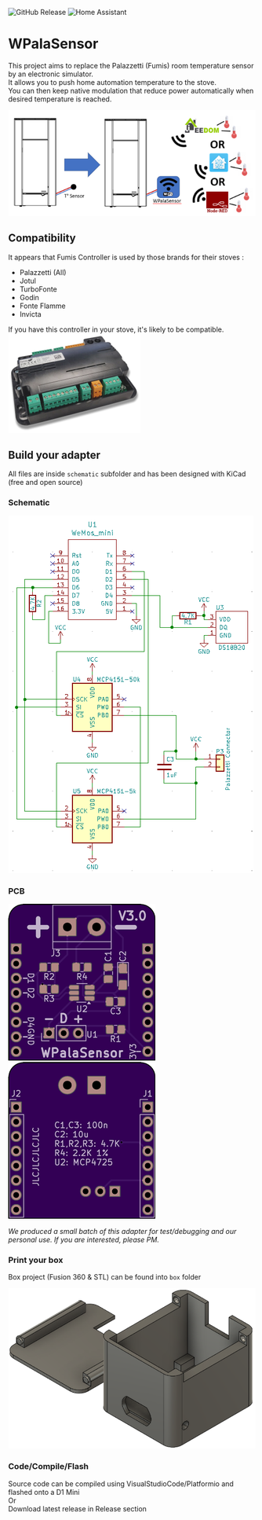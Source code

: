 ![GitHub Release](https://img.shields.io/github/v/release/Domochip/WPalaSensor)
![Home Assistant](https://img.shields.io/badge/home_assistant-2024.11-blue.svg?logo=homeassistant)

# WPalaSensor

This project aims to replace the Palazzetti (Fumis) room temperature sensor by an electronic simulator.  
It allows you to push home automation temperature to the stove.  
You can then keep native modulation that reduce power automatically when desired temperature is reached.  

![Fumis Controller](img/presentation.png)

## Compatibility

It appears that Fumis Controller is used by those brands for their stoves : 

* Palazzetti (All)
* Jotul
* TurboFonte
* Godin
* Fonte Flamme
* Invicta

If you have this controller in your stove, it's likely to be compatible.  
![Fumis Controller](img/fumis.png)

## Build your adapter

All files are inside `schematic` subfolder and has been designed with KiCad (free and open source)

### Schematic

![WPalaSensor schematic](img/schematic.png)

### PCB

![WPalaSensor PCB](img/pcb-top.png)![WPalaSensor PCB2](img/pcb-bottom.png)

*We produced a small batch of this adapter for test/debugging and our personal use.
If you are interested, please PM.*

### Print your box

Box project (Fusion 360 & STL) can be found into `box` folder

![WPalaSensor box](img/box.png)

### Code/Compile/Flash

Source code can be compiled using VisualStudioCode/Platformio and flashed onto a D1 Mini  
Or  
Download latest release in Release section
